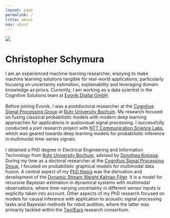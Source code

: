 ```yaml
---
layout: page
permalink: /
title: about
nav: about
---
```


<div class="text-center mt-5">
  <img class="profile-img" src="{{ 'profile-picture.png' | prepend: '/assets/img/' | prepend: site.baseurl }}">
</div>

<div class="col mt-4">
  <h1 class="title text-center font-weight-bold">Christopher Schymura</h1>
</div>

<!-- Introduction -->

<div class="col text-justify p-0">
I am an experienced machine learning researcher, enjoying to make machine learning solutions tangible for real-world applications, particularly focusing on uncertainty estimation, explainability and leveraging domain knowledge as priors. Currently, I am working as a data scientist in the Cognitive Solutions team at <a href="https://digital.evonik.com/" target="_blank">Evonik Digital GmbH</a>. 
<br/><br/>
Before joining Evonik, I was a postdoctoral researcher at the <a href="https://cognitive-signal-processing.de/" target="_blank">Cognitive Signal Processing Group</a> at <a href="https://etit.ruhr-uni-bochum.de/" target="_blank">Ruhr University Bochum</a>. My research focused on fusing classical probabilistic models with modern deep learning approaches for applications in audiovisual signal processing. I successfully conducted a joint research project with <a href="http://www.kecl.ntt.co.jp/english/index.html/" target="_blank">NTT Communication Science Labs</a>, which was geared towards deep learning models for probabilistic inference in multimodal time-series signals.
<br/><br/>
I obtained a PhD degree in Electrical Engineering and Information Technology from <a href="https://etit.ruhr-uni-bochum.de/" target="_blank">Ruhr University Bochum</a>, advised by <a href="https://etit.ruhr-uni-bochum.de/fakultaet/professuren/prof-dr-ing-dorothea-kolossa/" target="_blank">Dorothea Kolossa</a>. During my time as a doctoral researcher at the <a href="https://cognitive-signal-processing.de/" target="_blank">Cognitive Signal Processing Group</a>, I focused on probabilistic graphical models for multimodal data fusion. A central aspect of my <a href="https://hss-opus.ub.ruhr-uni-bochum.de/opus4/frontdoor/index/index/year/2020/docId/6987/" target="_blank">PhD thesis</a> was the derivation and development of the <a href="https://ieeexplore.ieee.org/document/9037104" target="_blank">Dynamic Stream Weight Kalman Filter</a>. It is a model for recursive Bayesian estimation in dynamical systems with multimodal observations, where time-varying uncertainty in different sensor inputs is explicitly taken into account. Other aspects of my PhD research focused on models for causal inference with application to acoustic signal processing tasks and Bayesian methods for robot audition, where the latter was primarily tackled within the <a href="http://twoears.eu/" target="_blank">Two!Ears</a> research consortium.
<br/><br/>
</div>

<!-- News 
<div class="news mt-3 p-0">
  <h1 class="title mb-4 p-0">news</h1>
  {% assign news = site.news | reverse %}
  {% for item in news limit: site.news_limit %}
    <div class="row p-0">
      <div class="col-sm-2 p-0">
        <span class="badge info-color-dark font-weight-bold text-uppercase align-middle date ml-3">
          {{ item.date | date: "%b %-d, %Y" }}
        </span>
      </div>
      <div class="col-sm-10 mt-2 mt-sm-0 ml-3 ml-md-0 p-0 font-weight-light text">
        <p>{{ item.content | remove: '<p>' | remove: '</p>' | emojify }}</p>
      </div>
    </div>
  {% endfor %}
</div>-->

